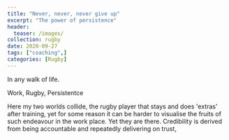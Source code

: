 ```yaml
---
title: "Never, never, never give up"
excerpt: "The power of persistence"
header:
  teaser: /images/
collection: rugby
date: 2020-09-27
tags: ["coaching",]
categories: [Rugby]
---
```


In any walk of life.

Work, Rugby, Persistentce

Here my two worlds collide, the rugby player that stays and does 'extras' after training, yet for some reason it can be harder to visualise the fruits of such endeavour in the work place. Yet they are there. Credibility is derived from being accountable and repeatedly delivering on trust,